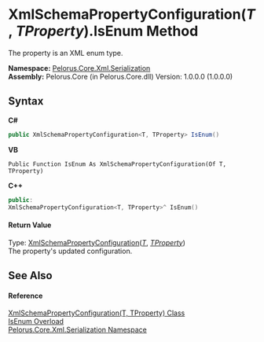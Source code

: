 # XmlSchemaPropertyConfiguration(*T*, *TProperty*).IsEnum Method 
 

The property is an XML enum type.

**Namespace:**&nbsp;<a href="9052B9D6">Pelorus.Core.Xml.Serialization</a><br />**Assembly:**&nbsp;Pelorus.Core (in Pelorus.Core.dll) Version: 1.0.0.0 (1.0.0.0)

## Syntax

**C#**<br />
``` C#
public XmlSchemaPropertyConfiguration<T, TProperty> IsEnum()
```

**VB**<br />
``` VB
Public Function IsEnum As XmlSchemaPropertyConfiguration(Of T, TProperty)
```

**C++**<br />
``` C++
public:
XmlSchemaPropertyConfiguration<T, TProperty>^ IsEnum()
```


#### Return Value
Type: <a href="22622739">XmlSchemaPropertyConfiguration</a>(<a href="22622739">*T*</a>, <a href="22622739">*TProperty*</a>)<br />The property's updated configuration.

## See Also


#### Reference
<a href="22622739">XmlSchemaPropertyConfiguration(T, TProperty) Class</a><br /><a href="3FB02D13">IsEnum Overload</a><br /><a href="9052B9D6">Pelorus.Core.Xml.Serialization Namespace</a><br />